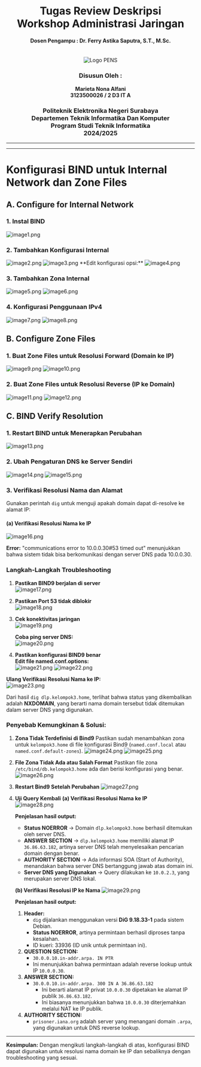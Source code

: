 <div align="center">
    <h1 style="text-align: center;font-weight: bold">Tugas Review Deskripsi<br>Workshop Administrasi Jaringan</h1>
    <h4 style="text-align: center;">Dosen Pengampu : Dr. Ferry Astika Saputra, S.T., M.Sc.</h4>
</div>
<br />
<div align="center">
    <img src="Week4/Assets/Logo_PENS.png" alt="Logo PENS">
    <h3 style="text-align: center;">Disusun Oleh : </h3>
    <p style="text-align: center;">
        <strong>Marieta Nona Alfani</strong><br>
        <strong>3123500026 / 2 D3 IT A</strong><br>
    </p>

<h3>Politeknik Elektronika Negeri Surabaya<br>Departemen Teknik
Informatika Dan Komputer<br>Program Studi Teknik Informatika<br>2024/2025</h3>
    <hr>
    <hr>
</div>

# Konfigurasi BIND untuk Internal Network dan Zone Files

## A. Configure for Internal Network

### 1. Instal BIND
<img src="Week4/Assets/1.png" alt="image1.png">

### 2. Tambahkan Konfigurasi Internal
<img src="Week 4/Assets/2.png" alt="image2.png">
<img src="Week 4/Assets/3.png" alt="image3.png">
**Edit konfigurasi opsi:**
<img src="Week 4/Assets/4.png" alt="image4.png">

### 3. Tambahkan Zona Internal
<img src="Week 4/Assets/5.png" alt="image5.png">
<img src="Week 4/Assets/6.png" alt="image6.png">

### 4. Konfigurasi Penggunaan IPv4
<img src="Week 4/Assets/7.png" alt="image7.png">
<img src="Week 4/Assets/8.png" alt="image8.png">

## B. Configure Zone Files

### 1. Buat Zone Files untuk Resolusi Forward (Domain ke IP)
<img src="Week 4/Assets/9.png" alt="image9.png">
<img src="Week 4/Assets/10.png" alt="image10.png">

### 2. Buat Zone Files untuk Resolusi Reverse (IP ke Domain)
<img src="Week 4/Assets/11.png" alt="image11.png">
<img src="Week 4/Assets/12.png" alt="image12.png">

## C. BIND Verify Resolution

### 1. Restart BIND untuk Menerapkan Perubahan
<img src="Week 4/Assets/13.png" alt="image13.png">

### 2. Ubah Pengaturan DNS ke Server Sendiri
<img src="Week 4/Assets/14.png" alt="image14.png">
<img src="Week 4/Assets/15.png" alt="image15.png">

### 3. Verifikasi Resolusi Nama dan Alamat
Gunakan perintah `dig` untuk menguji apakah domain dapat di-resolve ke alamat IP:

#### (a) Verifikasi Resolusi Nama ke IP
<img src="Week 4/Assets/16.png" alt="image16.png">

**Error:** "communications error to 10.0.0.30#53 timed out" menunjukkan bahwa sistem tidak bisa berkomunikasi dengan server DNS pada 10.0.0.30.

### Langkah-Langkah Troubleshooting
1. **Pastikan BIND9 berjalan di server**  
   <img src="Week 4/Assets/17.png" alt="image17.png">

2. **Pastikan Port 53 tidak diblokir**  
   <img src="Week 4/Assets/18.png" alt="image18.png">

3. **Cek konektivitas jaringan**  
   <img src="Week 4/Assets/19.png" alt="image19.png">
   
   **Coba ping server DNS:**  
   <img src="Week 4/Assets/20.png" alt="image20.png">

4. **Pastikan konfigurasi BIND9 benar**  
   **Edit file named.conf.options:**  
   <img src="Week 4/Assets/21.png" alt="image21.png">
   <img src="Week 4/Assets/22.png" alt="image22.png">

**Ulang Verifikasi Resolusi Nama ke IP:**  
<img src="Week 4/Assets/22.png" alt="image23.png">

Dari hasil `dig dlp.kelompok3.home`, terlihat bahwa status yang dikembalikan adalah **NXDOMAIN**, yang berarti nama domain tersebut tidak ditemukan dalam server DNS yang digunakan.

### Penyebab Kemungkinan & Solusi:
1. **Zona Tidak Terdefinisi di Bind9**
   Pastikan sudah menambahkan zona untuk `kelompok3.home` di file konfigurasi Bind9 (`named.conf.local` atau `named.conf.default-zones`).
   <img src="Week 4/Assets/23.png" alt="image24.png">
   <img src="Week 4/Assets/24.png" alt="image25.png">

2. **File Zona Tidak Ada atau Salah Format**
   Pastikan file zona `/etc/bind/db.kelompok3.home` ada dan berisi konfigurasi yang benar.
   <img src="Week 4/Assets/25.png" alt="image26.png">

3. **Restart Bind9 Setelah Perubahan**
   <img src="Week 4/Assets/26.png" alt="image27.png">

4. **Uji Query Kembali**
   **(a) Verifikasi Resolusi Nama ke IP**  
   <img src="Week 4/Assets/27.png" alt="image28.png">

   **Penjelasan hasil output:**
   - **Status NOERROR** → Domain `dlp.kelompok3.home` berhasil ditemukan oleh server DNS.
   - **ANSWER SECTION** → `dlp.kelompok3.home` memiliki alamat IP `36.86.63.182`, artinya server DNS telah menyelesaikan pencarian domain dengan benar.
   - **AUTHORITY SECTION** → Ada informasi SOA (Start of Authority), menandakan bahwa server DNS bertanggung jawab atas domain ini.
   - **Server DNS yang Digunakan** → Query dilakukan ke `10.0.2.3`, yang merupakan server DNS lokal.

   **(b) Verifikasi Resolusi IP ke Nama**
   <img src="Week 4/Assets/28.png" alt="image29.png">

   **Penjelasan hasil output:**
   1. **Header:**
      - `dig` dijalankan menggunakan versi **DiG 9.18.33-1** pada sistem Debian.
      - **Status NOERROR**, artinya permintaan berhasil diproses tanpa kesalahan.
      - ID kueri: 33936 (ID unik untuk permintaan ini).
   2. **QUESTION SECTION:**
      - `30.0.0.10.in-addr.arpa. IN PTR`
      - Ini menunjukkan bahwa permintaan adalah reverse lookup untuk IP `10.0.0.30`.
   3. **ANSWER SECTION:**
      - `30.0.0.10.in-addr.arpa. 300 IN A 36.86.63.182`
        - Ini berarti alamat IP privat `10.0.0.30` dipetakan ke alamat IP publik `36.86.63.182`.
        - Ini biasanya menunjukkan bahwa `10.0.0.30` diterjemahkan melalui NAT ke IP publik.
   4. **AUTHORITY SECTION:**
      - `prisoner.iana.org` adalah server yang menangani domain `.arpa`, yang digunakan untuk DNS reverse lookup.

---

**Kesimpulan:** Dengan mengikuti langkah-langkah di atas, konfigurasi BIND dapat digunakan untuk resolusi nama domain ke IP dan sebaliknya dengan troubleshooting yang sesuai.


